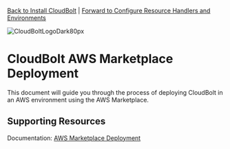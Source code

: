 [Back to Install CloudBolt](README.md) \| [Forward to Configure Resource Handlers and Environments](../02_configure_resource_handlers_and_environments/README.md)

![CloudBoltLogoDark80px](https://github.com/user-attachments/assets/66cf699d-6792-4d67-b34c-d153bd92944e)

# CloudBolt AWS Marketplace Deployment
This document will guide you through the process of deploying CloudBolt in an AWS environment using the AWS Marketplace.

## Supporting Resources
Documentation: [AWS Marketplace Deployment](https://docs.cloudbolt.io/articles/#!cloudbolt-latest-docs/deploy-in-aws)